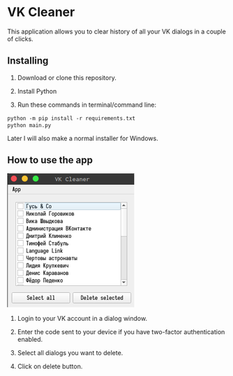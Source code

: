 # VK Cleaner

This application allows you to clear history of all your VK
dialogs in a couple of clicks.

## Installing

1. Download or clone this repository.

2. Install Python

3. Run these commands in terminal/command line:

```text
python -m pip install -r requirements.txt
python main.py
```

Later I will also make a normal installer for Windows.

## How to use the app

![Screenshot](screenshot.png)

1. Login to your VK account in a dialog window.

2. Enter the code sent to your device if you have two-factor authentication enabled.

3. Select all dialogs you want to delete.

4. Click on delete button.
